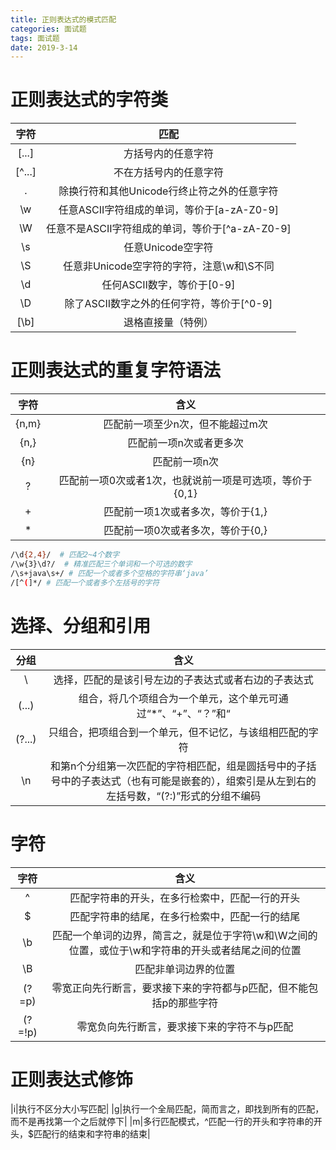 ```yaml
---
title: 正则表达式的模式匹配
categories: 面试题
tags: 面试题
date: 2019-3-14
---
```

# 正则表达式的字符类
| 字符|匹配|
|:---:|:---:|
|[...]|方括号内的任意字符|
|[^...]|不在方括号内的任意字符|
|.|除换行符和其他Unicode行终止符之外的任意字符|
|\w|任意ASCII字符组成的单词，等价于[a-zA-Z0-9]|
|\W|任意不是ASCII字符组成的单词，等价于[^a-zA-Z0-9]|
|\s|任意Unicode空字符|
|\S|任意非Unicode空字符的字符，注意\w和\S不同| 
|\d|任何ASCII数字，等价于[0-9]|
|\D|除了ASCII数字之外的任何字符，等价于[^0-9]|
|[\b]|退格直接量（特例）|
# 正则表达式的重复字符语法
|字符|含义|
|:--:|:--:|
|{n,m}|匹配前一项至少n次，但不能超过m次|
|{n,}|匹配前一项n次或者更多次|
|{n}|匹配前一项n次|
|?|匹配前一项0次或者1次，也就说前一项是可选项，等价于{0,1}|
|+|匹配前一项1次或者多次，等价于{1,}|
|*|匹配前一项0次或者多次，等价于{0,}|
```bash
/\d{2,4}/  # 匹配2~4个数字
/\w{3}\d?/  # 精准匹配三个单词和一个可选的数字
/\s+java\s+/ # 匹配一个或者多个空格的字符串‘java’
/[^(]*/ # 匹配一个或者多个左括号的字符
```
# 选择、分组和引用
|分组|含义|
|:---:|:--:|
|\ | 选择，匹配的是该引号左边的子表达式或者右边的子表达式|
|(...)|组合，将几个项组合为一个单元，这个单元可通过“*”、“+”、“？”和“|”等符号加以修饰，而且可以记住和这个组合相匹配的字符以供此后的引用使用
|(?...)|只组合，把项组合到一个单元，但不记忆，与该组相匹配的字符
|\n|和第n个分组第一次匹配的字符相匹配，组是圆括号中的子括号中的子表达式（也有可能是嵌套的），组索引是从左到右的左括号数，“(?:)”形式的分组不编码
# 字符
|字符|含义|
|:--:|:--:|
|^|匹配字符串的开头，在多行检索中，匹配一行的开头|
|$|匹配字符串的结尾，在多行检索中，匹配一行的结尾|
|\b|匹配一个单词的边界，简言之，就是位于字符\w和\W之间的位置，或位于\w和字符串的开头或者结尾之间的位置|
|\B|匹配非单词边界的位置|
|(?=p)|零宽正向先行断言，要求接下来的字符都与p匹配，但不能包括p的那些字符|
|(?=!p)|零宽负向先行断言，要求接下来的字符不与p匹配|
# 正则表达式修饰
|i|执行不区分大小写匹配|
|g|执行一个全局匹配，简而言之，即找到所有的匹配，而不是再找第一个之后就停下|
|m|多行匹配模式，^匹配一行的开头和字符串的开头，$匹配行的结束和字符串的结束|
